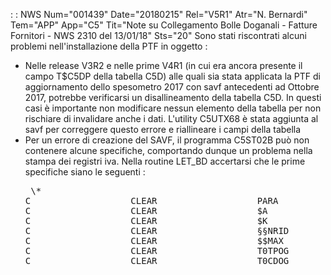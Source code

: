  :  : NWS Num="001439" Date="20180215" Rel="V5R1" Atr="N. Bernardi" Tem="APP" App="C5" Tit="Note su Collegamento Bolle Doganali - Fatture Fornitori - NWS 2310 del 13/01/18" Sts="20"
Sono stati riscontrati alcuni problemi nell'installazione della PTF in oggetto : 

<ul>
<li>Nelle release V3R2 e nelle prime V4R1 (in cui era ancora presente il campo T$C5DP della tabella C5D) alle quali sia stata applicata la PTF di aggiornamento dello spesometro 2017 con savf antecedenti ad Ottobre 2017, potrebbe verificarsi un disallineamento della
tabella C5D. In questi casi è importante non modificare nessun elemento della tabella per non rischiare di invalidare anche i dati.
L'utility C5UTX68 è stata aggiunta al savf per correggere questo errore e riallineare i campi della tabella</li>
<li>Per un errore di creazione del SAVF, il programma C5ST02B può non contenere alcune specifiche,
comportando dunque un problema nella stampa dei registri iva.
Nella routine LET_BD accertarsi che le prime specifiche siano le seguenti : 
<pre>
 \*
C                   CLEAR                   PARA
C                   CLEAR                   $A                3 0
C                   CLEAR                   $K                3 0
C                   CLEAR                   §§NRID            1
C                   CLEAR                   $$MAX            10 0
C                   CLEAR                   T0TPOG
C                   CLEAR                   T0CDOG
</pre>
</ul>
